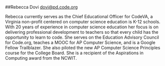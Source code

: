 ##Rebecca Dovi
[dovi@pd.code.org](mailto:dovi@pd.code.org)

Rebecca currently serves as the Chief Educational Officer for CodeVA, a Virginia non-profit centered on computer science education is K-12 schools. With 20 years of experience in computer science education her focus is on delivering professional development to teachers so that every child has the opportunity to learn to code. She serves on the Education Advisory Council for Code.org, teaches a MOOC for AP Computer Science, and is a Google Fellow Trailblazer. She also piloted the new AP Computer Science Principles course for the College Board. She is a recipient of the Aspirations in Computing award from the NCWIT.